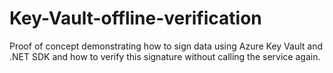 # Key-Vault-offline-verification
Proof of concept demonstrating how to sign data using Azure Key Vault and .NET SDK and how to verify this signature without calling the service again.

